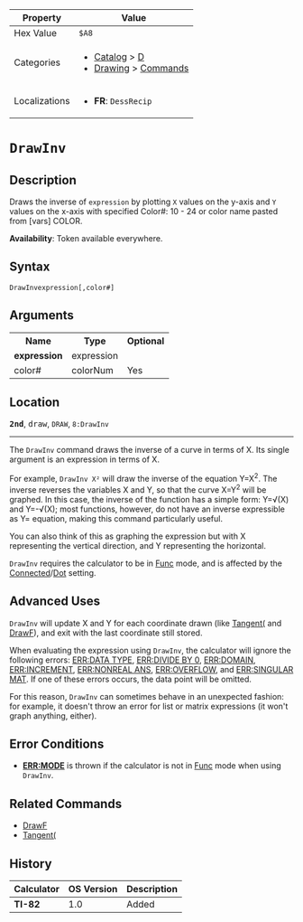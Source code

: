 | Property      | Value |
|---------------|-------|
| Hex Value     | `$A8`|
| Categories    | <ul><li>[Catalog](<../categories/Catalog.md>) > [D](<../categories/Catalog.md#D>)</li><li>[Drawing](<../categories/Drawing.md>) > [Commands](<../categories/Drawing.md#Commands>)</li></ul> |
| Localizations | <ul><li><b>FR</b>: `DessRecip `</li></ul> |

# `DrawInv `

## Description
Draws the inverse of `expression` by plotting `X` values on the y-axis and `Y` values on the x-axis with specified
Color#: 10 - 24 or color name pasted from [vars] COLOR.


<b>Availability</b>: Token available everywhere.

## Syntax
`DrawInvexpression[,color#]`

## Arguments
<table>
<tr><th>Name</th><th>Type</th><th>Optional</th></tr>

<tr><td><b>expression</b></td><td>expression</td><td></td></tr>

<tr><td>color#</td><td>colorNum</td><td>Yes</td></tr>

</table>

## Location
<tt><kbd><b>2nd</b></kbd></tt>, <kbd>draw</kbd>, `DRAW`, `8:DrawInv`
<hr>

The `DrawInv` command draws the inverse of a curve in terms of X. Its single argument is an expression in terms of X.

For example, `DrawInv X²` will draw the inverse of the equation Y=X<sup>2</sup>. The inverse reverses the variables X and Y, so that the curve X=Y<sup>2</sup> will be graphed. In this case, the inverse of the function has a simple form: Y=√(X) and Y=-√(X); most functions, however, do not have an inverse expressible as Y= equation, making this command particularly useful.

You can also think of this as graphing the expression but with X representing the vertical direction, and Y representing the horizontal.

`DrawInv` requires the calculator to be in [Func](/func) mode, and is affected by the [Connected](/connected)/[Dot](/dot) setting.

## Advanced Uses

`DrawInv` will update X and Y for each coordinate drawn (like [Tangent(](/tangent) and [DrawF](/drawf)), and exit with the last coordinate still stored.

When evaluating the expression using `DrawInv`, the calculator will ignore the following errors: [ERR:DATA TYPE](/errors#datatype), [ERR:DIVIDE BY 0](/errors#divideby0), [ERR:DOMAIN](/errors#domain), [ERR:INCREMENT](/errors#increment), [ERR:NONREAL ANS](/errors#nonrealans), [ERR:OVERFLOW](/errors#overflow), and [ERR:SINGULAR MAT](/errors#singularmat). If one of these errors occurs, the data point will be omitted.

For this reason, `DrawInv` can sometimes behave in an unexpected fashion: for example, it doesn't throw an error for list or matrix expressions (it won't graph anything, either).

## Error Conditions

*   **[ERR:MODE](/errors#mode)** is thrown if the calculator is not in [Func](/func) mode when using `DrawInv`.

## Related Commands

*   [DrawF](/drawf)
*   [Tangent(](/tangent)

## History
| Calculator | OS Version | Description |
|------------|------------|-------------|
| <b>TI-82</b> | 1.0 | Added |


